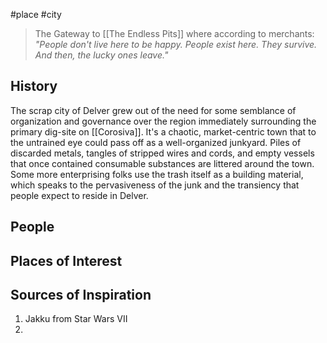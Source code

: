 #place #city 


> The Gateway to [[The Endless Pits]] where according to merchants: _"People don't live here to be happy. People exist here. They survive. And then, the lucky ones leave."_
## History
The scrap city of Delver grew out of the need for some semblance of organization and governance over the region immediately surrounding the primary dig-site on [[Corosiva]]. It's a chaotic, market-centric town that to the untrained eye could pass off as a well-organized junkyard. Piles of discarded metals, tangles of stripped wires and cords, and empty vessels that once contained consumable substances are littered around the town. Some more enterprising folks use the trash itself as a building material, which speaks to the pervasiveness of the junk and the transiency that people expect to reside in Delver. 
## People

## Places of Interest

## Sources of Inspiration
1. Jakku from Star Wars VII 
2. 